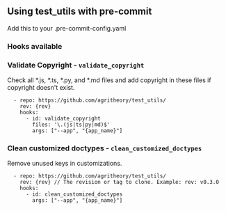 ## Using test_utils with pre-commit

Add this to your .pre-commit-config.yaml

### Hooks available

### Validate Copyright - `validate_copyright` 

Check all *.js, *.ts, *.py, and *.md files and add copyright in these files if copyright doesn't exist.

```
  - repo: https://github.com/agritheory/test_utils/
    rev: {rev}
    hooks:
      - id: validate_copyright
        files: '\.(js|ts|py|md)$'
        args: ["--app", "{app_name}"]
```

### Clean customized doctypes - `clean_customized_doctypes` 

Remove unused keys in customizations.

```
  - repo: https://github.com/agritheory/test_utils/
    rev: {rev} // The revision or tag to clone. Example: rev: v0.3.0
    hooks:
      - id: clean_customized_doctypes
        args: ["--app", "{app_name}"]
```